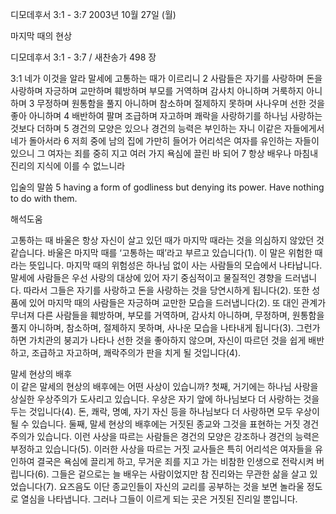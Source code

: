 디모데후서 3:1 - 3:7 
2003년 10월 27일 (월)

마지막 때의 현상



디모데후서 3:1 - 3:7 / 새찬송가 498 장


3:1 네가 이것을 알라 말세에 고통하는 때가 이르리니
2 사람들은 자기를 사랑하며 돈을 사랑하며 자긍하며 교만하며 훼방하며 부모를 거역하며 감사치 아니하며 거룩하지 아니하며
3 무정하며 원통함을 풀지 아니하며 참소하며 절제하지 못하며 사나우며 선한 것을 좋아 아니하며
4 배반하여 팔며 조급하며 자고하며 쾌락을 사랑하기를 하나님 사랑하는 것보다 더하며
5 경건의 모양은 있으나 경건의 능력은 부인하는 자니 이같은 자들에게서 네가 돌아서라
6 저희 중에 남의 집에 가만히 들어가 어리석은 여자를 유인하는 자들이 있으니 그 여자는 죄를 중히 지고 여러 가지 욕심에 끌린 바 되어
7 항상 배우나 마침내 진리의 지식에 이를 수 없느니라

입술의 말씀
5 having a form of godliness but denying its power. Have nothing to do with them.

해석도움





고통하는 때 
바울은 항상 자신이 살고 있던 때가 마지막 때라는 것을 의심하지 않았던 것 같습니다. 바울은 마지막 때를 ‘고통하는 때’라고 부르고 있습니다(1). 이 말은 위험한 때라는 뜻입니다. 마지막 때의 위험성은 하나님 없이 사는 사람들의 모습에서 나타납니다. 말세에 사람들은 우선 사랑의 대상에 있어 자기 중심적이고 물질적인 경향을 드러냅니다. 따라서 그들은 자기를 사랑하고 돈을 사랑하는 것을 당연시하게 됩니다(2). 또한 성품에 있어 마지막 때의 사람들은 자긍하며 교만한 모습을 드러냅니다(2). 또 대인 관계가 무너져 다른 사람들을 훼방하며, 부모를 거역하며, 감사치 아니하며, 무정하며, 원통함을 풀지 아니하며, 참소하며, 절제하지 못하며, 사나운 모습을 나타내게 됩니다(3). 그런가 하면 가치관의 붕괴가 나타나 선한 것을 좋아하지 않으며, 자신이 따르던 것을 쉽게 배반하고, 조급하고 자고하며, 쾌락주의가 판을 치게 될 것입니다(4).  

말세 현상의 배후  
이 같은 말세의 현상의 배후에는 어떤 사상이 있습니까? 첫째, 거기에는 하나님 사랑을 상실한 우상주의가 도사리고 있습니다. 우상은 자기 앞에 하나님보다 더 사랑하는 것을 두는 것입니다(4). 돈, 쾌락, 명예, 자기 자신 등을 하나님보다 더 사랑하면 모두 우상이 될 수 있습니다. 둘째, 말세 현상의 배후에는 거짓된 종교와 그것을 표현하는 거짓 경건주의가 있습니다. 이런 사상을 따르는 사람들은 경건의 모양은 강조하나 경건의 능력은 부정하고 있습니다(5). 이러한 사상을 따르는 거짓 교사들은 특히 어리석은 여자들을 유인하여 결국은 욕심에 끌리게 하고, 무거운 죄를 지고 가는 비참한 인생으로 전락시켜 버립니다(6). 그들은 겉으로는 늘 배우는 사람이었지만 참 진리와는 무관한 삶을 살고 있었습니다(7). 요즈음도 이단 종교인들이 자신의 교리를 공부하는 것을 보면 놀라울 정도로 열심을 나타냅니다. 그러나 그들이 이르게 되는 곳은 거짓된 진리일 뿐입니다.